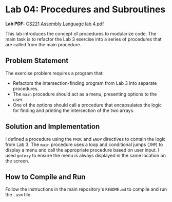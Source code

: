 # Lab 04: Procedures and Subroutines

**Lab PDF:** [CS221 Assembly Language lab 4.pdf](Lab04.pdf)

This lab introduces the concept of procedures to modularize code. The main task is to refactor the Lab 3 exercise into a series of procedures that are called from the main procedure.

## Problem Statement
The exercise problem requires a program that:
- Refactors the intersection-finding program from Lab 3 into separate procedures.
- The `main` procedure should act as a menu, presenting options to the user.
- One of the options should call a procedure that encapsulates the logic for finding and printing the intersection of the two arrays.

## Solution and Implementation
I defined a procedure using the `PROC` and `ENDP` directives to contain the logic from Lab 3. The `main` procedure uses a loop and conditional jumps (`JMP`) to display a menu and call the appropriate procedure based on user input. I used `gotoxy` to ensure the menu is always displayed in the same location on the screen.

## How to Compile and Run
Follow the instructions in the main repository's `README.md` to compile and run the `.asm` file.